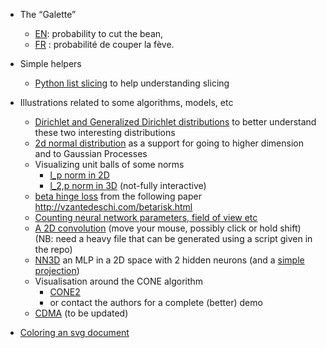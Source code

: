 

- The “Galette”
    - [EN](http://twitwi.github.io/teaching-weblets/galette): probability to cut the bean,
    - [FR](http://twitwi.github.io/teaching-weblets/galette/index-fr.html) : probabilité de couper la fève.

- Simple helpers
    - [Python list slicing](http://twitwi.github.io/teaching-weblets/python-slicing/slicing.html) to help understanding slicing

- Illustrations related to some algorithms, models, etc
    - [Dirichlet and Generalized Dirichlet distributions](http://twitwi.github.io/teaching-weblets/triangle-simplex) to better understand these two interesting distributions
    - [2d normal distribution](http://twitwi.github.io/teaching-weblets/gaussian2d/gaussian2d.html) as a support for going to higher dimension and to Gaussian Processes
    - Visualizing unit balls of some norms
        - [l_p norm in 2D](http://twitwi.github.io/teaching-weblets/norms/norms.html)
        - [l_2,p norm in 3D](http://twitwi.github.io/teaching-weblets/norms/norms-3d.html) (not-fully interactive)
    - [beta hinge loss](http://twitwi.github.io/teaching-weblets/beta-hinge-loss/beta-hinge-loss.html) from the following paper http://vzantedeschi.com/betarisk.html
    - [Counting neural network parameters, field of view etc](http://twitwi.github.io/teaching-weblets/nn-params/nn-params.html)
    - [A 2D convolution](http://twitwi.github.io/teaching-weblets/convolution/index.html) (move your mouse, possibly click or hold shift) (NB: need a heavy file that can be generated using a script given in the repo)
    - [NN3D](http://twitwi.github.io/teaching-weblets/nn-3d-steps/nn-3d-one-step.html) an MLP in a 2D space with 2 hidden neurons (and a [simple projection](http://twitwi.github.io/teaching-weblets/nn-3d-steps/nn-3d-proj2d.html))
    - Visualisation around the CONE algorithm
        - [CONE2](http://twitwi.github.io/teaching-weblets/cones/massive-cones_v2.html)
        - or contact the authors for a complete (better) demo
    - [CDMA](http://twitwi.github.io/teaching-weblets/cdma/cdma.html) (to be updated)

- [Coloring an svg document](http://twitwi.github.io/teaching-weblets/coloring-svg/coloring.html)
